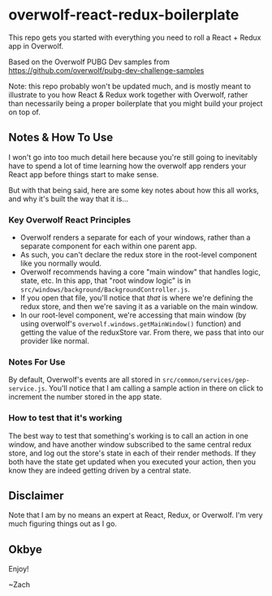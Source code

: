 # overwolf-react-redux-boilerplate
This repo gets you started with everything you need to roll a React + Redux app in Overwolf.

Based on the Overwolf PUBG Dev samples from https://github.com/overwolf/pubg-dev-challenge-samples

Note: this repo probably won't be updated much, and is mostly meant to illustrate to you how React & Redux work together with Overwolf, rather than necessarily being a proper boilerplate that you might build your project on top of.

## Notes & How To Use
I won't go into too much detail here because you're still going to inevitably have to spend a lot of time learning how the overwolf app renders your React app before things start to make sense.

But with that being said, here are some key notes about how this all works, and why it's built the way that it is...

### Key Overwolf React Principles
- Overwolf renders a separate <App/> for each of your windows, rather than a separate component for each within one parent app.
- As such, you can't declare the redux store in the root-level component like you normally would.
- Overwolf recommends having a core "main window" that handles logic, state, etc. In this app, that "root window logic" is in `src/windows/background/BackgroundController.js`.
- If you open that file, you'll notice that _that_ is where we're defining the redux store, and then we're saving it as a variable on the main window.
- In our root-level component, we're accessing that main window (by using overwolf's `overwolf.windows.getMainWindow()` function) and getting the value of the reduxStore var. From there, we pass that into our provider like normal.

### Notes For Use
By default, Overwolf's events are all stored in `src/common/services/gep-service.js`. You'll notice that I am calling a sample action in there on click to increment the number stored in the app state.

### How to test that it's working
The best way to test that something's working is to call an action in one window, and have another window subscribed to the same central redux store, and log out the store's state in each of their render methods. If they both have the state get updated when you executed your action, then you know they are indeed getting driven by a central state.

## Disclaimer
Note that I am by no means an expert at React, Redux, or Overwolf. I'm very much figuring things out as I go.

## Okbye
Enjoy!

~Zach
